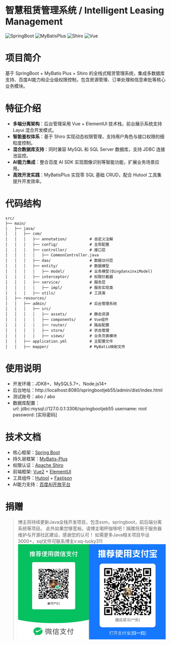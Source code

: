 # 智慧租赁管理系统 / Intelligent Leasing Management

![SpringBoot](https://img.shields.io/badge/SpringBoot-2.x-brightgreen)
![MyBatisPlus](https://img.shields.io/badge/MyBatisPlus-2.3-orange)
![Shiro](https://img.shields.io/badge/Shiro-1.3.2-blue)
![Vue](https://img.shields.io/badge/Vue-2.x-4fc08d)

# 项目简介  
基于 SpringBoot + MyBatis Plus + Shiro 的全栈式租赁管理系统，集成多数据库支持、百度AI能力和企业级权限控制，包含房源管理、订单处理和信息审批等核心业务模块。

# 特征介绍  
- ​**多端分离架构**：后台管理采用 Vue + ElementUI 技术栈，前台展示系统支持 Layui 混合开发模式。
- ​**智能鉴权体系**：基于 Shiro 实现动态权限管理，支持用户角色与接口权限的细粒度控制。
- ​**混合数据库支持**：同时兼容 MySQL 和 SQL Server 数据库，支持 JDBC 连接池监控。
- ​**AI能力集成**：整合百度 AI SDK 实现图像识别等智能功能，扩展业务场景应用。
- ​**高效开发实践**：MyBatisPlus 实现零 SQL 基础 CRUD，配合 Hutool 工具集提升开发效率。

# 代码结构 
```
src/
├── main/
│   ├── java/
│   │   ├── com/
│   │   │   ├── annotation/          # 自定义注解
│   │   │   ├── config/              # 全局配置
│   │   │   ├── controller/          # 接口层
│   │   │   │   ├── CommonController.java
│   │   │   ├── dao/                 # 数据访问层
│   │   │   ├── entity/              # 数据模型
│   │   │   │   ├── model/           # 业务模型(DingdanxinxiModel)
│   │   │   ├── interceptor/         # 权限拦截器
│   │   │   ├── service/             # 服务层
│   │   │   │   ├── impl/            # 服务实现类
│   │   │   ├── utils/               # 工具类
│   ├── resources/
│   │   ├── admin/                   # 后台管理系统
│   │   │   ├── src/
│   │   │   │   ├── assets/          # 静态资源
│   │   │   │   ├── components/      # Vue组件
│   │   │   │   ├── router/          # 路由配置
│   │   │   │   ├── store/           # 状态管理
│   │   │   │   ├── views/           # 业务页面模块
│   │   ├── application.yml          # 主配置文件
│   │   ├── mapper/                  # MyBatis映射文件
```
# 使用说明
- 开发环境：JDK8+、MySQL5.7+、Node.js14+
- 后台地址：http://localhost:8080/springbootjeb55/admin/dist/index.html
- 测试账号：abo / abo
- 数据库配置：  
  url: jdbc:mysql://127.0.0.1:3306/springbootjeb55
  username: root
  password: [实际密码]

# 技术文档
* 核心框架：[Spring Boot](https://spring.io/projects/spring-boot)
* 持久层框架：[MyBatis-Plus](https://mybatis.plus)
* 权限认证：[Apache Shiro](https://shiro.apache.org/)
* 前端框架: [Vue2](https://v2.vuejs.org/) + [ElementUI](https://element.eleme.io/#/zh-CN)
* 工具组件：[Hutool](https://www.hutool.cn/) + [Fastjson](https://github.com/alibaba/fastjson)
* AI能力支持：[百度AI开放平台](https://ai.baidu.com/)

# 捐赠
> 博主将持续更新Java全栈开发项目，包含ssm，springboot，前后端分离系统等项目。
> 此外如果您够宽裕，请博主喝杯咖啡吧！捐赠将用于服务器维护与开源社区建设，感谢您的认可！
> 如需更多Java相关项目毕设3000+，sql文件可联系博主v:xq-lucky311
![输入图片说明](%E7%91%9E%E5%B9%B8%EF%BC%81%E7%91%9E%E5%B9%B8%EF%BC%81.png)